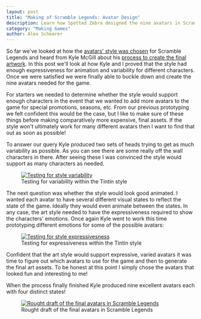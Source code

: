 ```yaml
---
layout: post
title: "Making of Scramble Legends: Avatar Design"
description: Learn how Spotted Zebra designed the nine avatars in Scramble Legends. Scramble Legends is a social, turn based word game for Windows 8. Spell words to bury your opponent in letters!
category: "Making Games"
author: Alex Schearer
---
```


So far we've looked at how the [avatars' style was chosen][1]
for Scramble Legends and heard from Kyle McGill about his 
[process to create the final artwork][2]. 
In this post we'll look at how Kyle and I proved that the 
style had enough expressiveness for animation and variability 
for different characters. Once we were satisfied we were finally 
able to buckle down and create the nine avatars needed for 
the game.

For starters we needed to determine whether the
style would support enough characters in the event
that we wanted to add more avatars to the game for
special promotions, seasons, etc. From our previous
prototyping we felt confident this would be the
case, but I like to make sure of these things
before making comparatively more expensive, final
assets. If the style won't ultimately work for many
different avatars then I want to find that out as
soon as possible!

To answer our query Kyle produced two sets of heads
trying to get as much variability as possible. As
you can see there are some really off the wall
characters in there. After seeing these I was
convinced the style would support as many
characters as needed.

<figure>
    <a href="{{site.url}}/img/posts/2013-04-22-Scramble Legends Avatar Design/variability-test.jpg">
        <img src="{{site.url}}/img/posts/2013-04-22-Scramble Legends Avatar Design/variability-test.thumb.jpg" alt="Testing for style variability"/>
    </a>
    <figcaption>Testing for variability within the Tintin style</figcaption>
</figure>

The next question was whether the style would look
good animated. I wanted each avatar to have several
different visual states to reflect the state of the
game.  Ideally they would even animate between the
states.  In any case, the art style needed to have
the expressiveness required to show the characters'
emotions. Once again Kyle went to work this time
prototyping different emotions for some of the
possible avatars:

<figure>
    <a href="{{site.url}}/img/posts/2013-04-22-Scramble Legends Avatar Design/expressiveness-test.jpg">
        <img src="{{site.url}}/img/posts/2013-04-22-Scramble Legends Avatar Design/expressiveness-test.thumb.jpg" alt="Testing for style expressivesness"/>
    </a>
    <figcaption>Testing for expressiveness within the Tintin style</figcaption>
</figure>

Confident that the art style would support
expressive, varied avatars it was time to figure
out which avatars to use for the game and then to
generate the final art assets. To be honest at this
point I simply chose the avatars that looked fun
and interesting to me!
                            
When the process finally finished Kyle produced
nine excellent avatars each with four distinct
states!                            

<figure>
    <a href="{{site.url}}/img/posts/2013-04-22-Scramble Legends Avatar Design/final-avatars.jpg">
        <img src="{{site.url}}/img/posts/2013-04-22-Scramble Legends Avatar Design/final-avatars.thumb.jpg" alt="Rought draft of the final avatars in Scramble Legends"/>
    </a>
    <figcaption>Rought draft of the final avatars in Scramble Legends</figcaption>
</figure>

[1]: scramble-legends-avatar-style.html
[2]: home-brewed-avatars.html